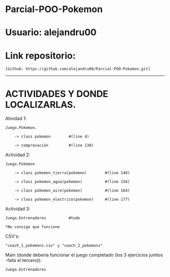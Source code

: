 # Parcial-POO-Pokemon
# Usuario: alejandru00
# Link repositorio: 
    [Github: https://github.com/alejandru00/Parcial-POO-Pokemon.git]

****************


# ACTIVIDADES Y DONDE LOCALIZARLAS.

Atividad 1:

    Juego.Pokemon.
    
        -> class pokemon        #(line 4)
        
        -> comprovación         #(line 130)


Actividad 2:

    Juego.Pokemon
    
        -> class pokemon_tierra(pokemon)        #(line 148)
        
        -> class pokemon_agua(pokemon)          #(line 156)
        
        -> class pokemon_aire(pokemon)          #(line 164)
        
        -> class pokemon_electrico(pokemon)     #(line 177)


Actividad 3:

    Juego.Entrenadores          #todo
    
    *No consigo que funcione


CSV's:

    "coach_1_pokemons.csv" y "coach_2_pokemons"
    
    
Main (donde debería funcionar el juego completado (los 3 ejercicios juntios -falla el tercero)):

    Juego.Entrenadores


